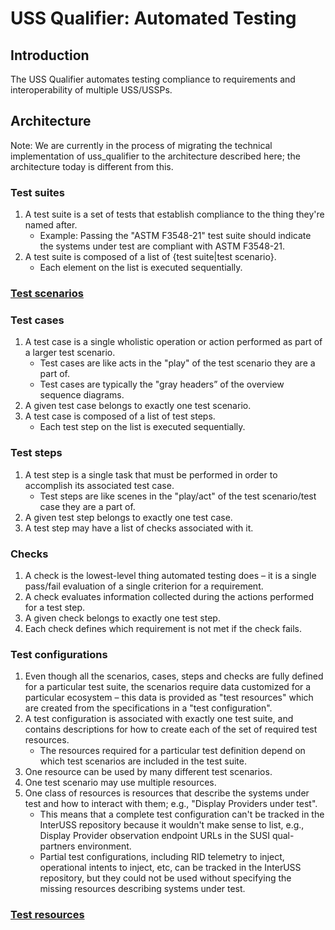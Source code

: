 # USS Qualifier: Automated Testing

## Introduction

The USS Qualifier automates testing compliance to requirements and interoperability of multiple USS/USSPs.

## Architecture

Note: We are currently in the process of migrating the technical implementation of uss_qualifier to the architecture described here; the architecture today is different from this.

### Test suites

1. A test suite is a set of tests that establish compliance to the thing they're named after.
    * Example: Passing the "ASTM F3548-21" test suite should indicate the systems under test are compliant with ASTM F3548-21.
2. A test suite is composed of a list of {test suite|test scenario}.
    * Each element on the list is executed sequentially.

### [Test scenarios](scenarios/README.md)

### Test cases

1. A test case is a single wholistic operation or action performed as part of a larger test scenario.
    * Test cases are like acts in the "play" of the test scenario they are a part of.
    * Test cases are typically the "gray headers” of the overview sequence diagrams.
2. A given test case belongs to exactly one test scenario.
3. A test case is composed of a list of test steps.
    * Each test step on the list is executed sequentially.

### Test steps

1. A test step is a single task that must be performed in order to accomplish its associated test case.
   * Test steps are like scenes in the "play/act" of the test scenario/test case they are a part of.
2. A given test step belongs to exactly one test case.
3. A test step may have a list of checks associated with it.

### Checks

1. A check is the lowest-level thing automated testing does – it is a single pass/fail evaluation of a single criterion for a requirement.
2. A check evaluates information collected during the actions performed for a test step.
3. A given check belongs to exactly one test step.
4. Each check defines which requirement is not met if the check fails.

### Test configurations

1. Even though all the scenarios, cases, steps and checks are fully defined for a particular test suite, the scenarios require data customized for a particular ecosystem – this data is provided as "test resources" which are created from the specifications in a "test configuration".
2. A test configuration is associated with exactly one test suite, and contains descriptions for how to create each of the set of required test resources.
    * The resources required for a particular test definition depend on which test scenarios are included in the test suite.
3. One resource can be used by many different test scenarios.
4. One test scenario may use multiple resources.
5. One class of resources is resources that describe the systems under test and how to interact with them; e.g., "Display Providers under test".
    * This means that a complete test configuration can't be tracked in the InterUSS repository because it wouldn't make sense to list, e.g., Display Provider observation endpoint URLs in the SUSI qual-partners environment.
    * Partial test configurations, including RID telemetry to inject, operational intents to inject, etc, can be tracked in the InterUSS repository, but they could not be used without specifying the missing resources describing systems under test.

### [Test resources](resources/README.md)

